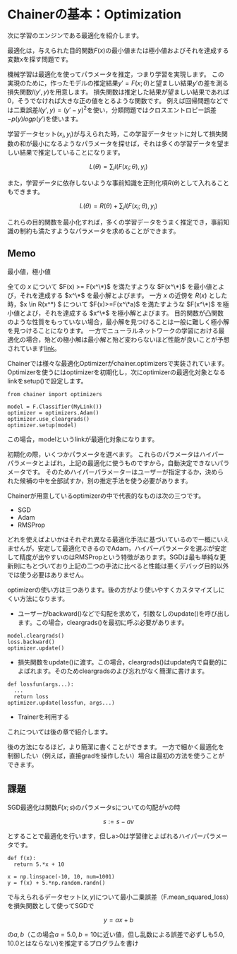 # Chainerの基本：Optimization

次に学習のエンジンである最適化を紹介します。

最適化は，与えられた目的関数$F(x)$の最小値または極小値およびそれを達成する変数xを探す問題です。

機械学習は最適化を使ってパラメータを推定，つまり学習を実現します。
この実現のために，作ったモデルの推定結果$y'=F(x; \theta)$と望ましい結果$y'$の差を測る損失関数$l(y', y)$を用意します。
損失関数は推定した結果が望ましい結果であれば0，そうでなければ大きな正の値をとるような関数です。
例えば回帰問題などでは二乗誤差$l(y', y) = (y' - y)^2$を使い，分類問題ではクロスエントロピー誤差 $-p(y) log p(y')$を使います。

学習データセット${(x_i, y_i)}$が与えられた時，この学習データセットに対して損失関数の和が最小になるようなパラメータを探せば，それは多くの学習データを望ましい結果で推定していることになります。

```math
L(\theta) = \sum_i l(F(x_i; \theta), y_i)
```

また，学習データに依存しないような事前知識を正則化項$R(\theta)$として入れることもできます。

```math
L(\theta) = R(\theta) + \sum_i l(F(x_i; \theta), y_i)
```


これらの目的関数を最小化すれば，多くの学習データをうまく推定でき，事前知識の制約も満たすようなパラメータを求めることができます。

## Memo

最小値，極小値

全ての $x$ について $F(x) >= F(x^\*)$ を満たすような $F(x^\*)$ を最小値とよび，それを達成する $x^\*$ を最小解とよびます。
一方 $x$ の近傍を $R(x)$ とした時，$x \in R(x^\*) $ について $F(x)>=F(x^\*a)$ を満たすような $F(x^\*)$ を極小値とよび，それを達成する $x^\*$ を極小解とよびます。
目的関数が凸関数のような性質をもっていない場合，最小解を見つけることは一般に難しく極小解を見つけることになります。
一方でニューラルネットワークの学習における最適化の場合，殆どの極小解は最小解と殆ど変わらないほど性能が良いことが予想されています[link](https://arxiv.org/abs/1412.0233)。


Chainerでは様々な最適化Optimizerがchainer.optimizersで実装されています。
Optimizerを使うにはoptimizerを初期化し，次にoptimizerの最適化対象となるlinkをsetup()で設定します。

```
from chainer import optimizers

model = F.Classifier(MyLink())
optimizer = optimizers.Adam()
optimizer.use_cleargrads()
optimizer.setup(model)
```

この場合，modelというlinkが最適化対象になります。


初期化の際，いくつかパラメータを選べます。
これらのパラメータはハイパーパラメータとよばれ，上記の最適化に使うものですから，自動決定できないパラメータです。
そのためハイパーパラメーターはユーザーが指定するか，決められた候補の中を全部試すか，別の推定手法を使う必要があります。

Chainerが用意しているoptimizerの中で代表的なものは次の三つです。

* SGD
* Adam
* RMSProp

どれを使えばよいかはそれぞれ異なる最適化手法に基づいているので一概にいえませんが，安定して最適化できるのでAdam，ハイパーパラメータを選ぶが安定して精度が出やすいのはRMSPropという特徴があります。SGDは最も単純な更新則にもとづいており上記の二つの手法に比べると性能は悪くデバッグ目的以外では使う必要はありません。

optimizerの使い方は三つあります。後の方がより使いやすくカスタマイズしにくい方法になります。

* ユーザーがbackward()などで勾配を求めて，引数なしのupdate()を呼び出します。この場合，cleargrads()を最初に呼ぶ必要があります。

```
model.cleargrads()
loss.backward()
optimizer.update()
```

* 損失関数をupdate()に渡す。この場合，cleargrads()はupdate内で自動的によばれます。そのためcleargradsのよび忘れがなく簡潔に書けます。

```
def lossfun(args...):
  ...
  return loss
optimizer.update(lossfun, args...)
```

* Trainerを利用する

これについては後の章で紹介します。

後の方法になるほど，より簡潔に書くことができます。
一方で細かく最適化を制御したい（例えば，直接gradを操作したい）場合は最初の方法を使うことができます。

## 課題

SGD最適化は関数$F(x; s)$のパラメータsについての勾配が$v$の時

```math
s := s - a v
```

とすることで最適化を行います，但しa>0は学習律とよばれるハイパーパラメータです。

```
def f(x):
  return 5.*x + 10

x = np.linspace(-10, 10, num=1001)
y = f(x) + 5.*np.random.randn()
```

で与えられるデータセット$(x, y)$について最小二乗誤差（F.mean_squared_loss）を損失関数として使ってSGDで

```math
y = ax + b
```

の$a, b$（この場合$a=5.0, b=10$に近い値，但し乱数による誤差で必ずしも5.0, 10.0とはならない)を推定するプログラムを書け
